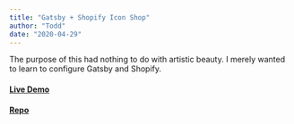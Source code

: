```yaml
---
title: "Gatsby + Shopify Icon Shop"
author: "Todd"
date: "2020-04-29"
---
```


The purpose of this had nothing to do with artistic beauty. I merely wanted to learn to configure Gatsby and Shopify.

#### [Live Demo](https://optimistic-spence-02adf6.netlify.app/)

#### [Repo](https://github.com/prokopious/gatShop/)
